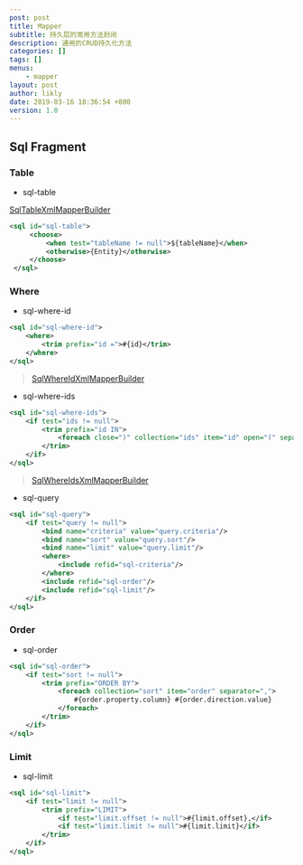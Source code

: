 ```yaml
---
post: post
title: Mapper
subtitle: 持久层的常用方法封闭
description: 通用的CRUD持久化方法
categories: []
tags: []
menus:
    - mapper
layout: post
author: likly
date: 2019-03-16 18:36:54 +800
version: 1.0
---
```



## Sql Fragment

### Table

* sql-table

[SqlTableXmlMapperBuilder](/final-mybatis/final-mybatis-coding/src/main/java/org/finalframework/mybatis/coding/mapper/builder/SqlTableXmlMapperBuilder.java)

```xml
<sql id="sql-table">
     <choose>
         <when test="tableName != null">${tableName}</when>
         <otherwise>{Entity}</otherwise>
     </choose>
 </sql>
```

### Where

* sql-where-id

```xml
<sql id="sql-where-id">
    <where>
        <trim prefix="id =">#{id}</trim>
    </where>
</sql>
```
> [SqlWhereIdXmlMapperBuilder](/final-mybatis/final-mybatis-coding/src/main/java/org/finalframework/mybatis/coding/mapper/builder/SqlWhereIdXmlMapperBuilder.java)

* sql-where-ids

```xml
<sql id="sql-where-ids">
    <if test="ids != null">
        <trim prefix="id IN">
            <foreach close=")" collection="ids" item="id" open="(" separator=",">#{id}</foreach>
        </trim>
    </if>
</sql>
```
> [SqlWhereIdsXmlMapperBuilder](/final-mybatis/final-mybatis-coding/src/main/java/org/finalframework/mybatis/coding/mapper/builder/SqlWhereIdsXmlMapperBuilder.java)

* sql-query

```xml
<sql id="sql-query">
    <if test="query != null">
        <bind name="criteria" value="query.criteria"/>
        <bind name="sort" value="query.sort"/>
        <bind name="limit" value="query.limit"/>
        <where>
            <include refid="sql-criteria"/>
        </where>
        <include refid="sql-order"/>
        <include refid="sql-limit"/>
    </if>
</sql>
```

### Order

* sql-order

```xml
<sql id="sql-order">
    <if test="sort != null">
        <trim prefix="ORDER BY">
            <foreach collection="sort" item="order" separator=",">
                #{order.property.column} #{order.direction.value}
            </foreach>
        </trim>
    </if>
</sql>
```

### Limit

* sql-limit

```xml
<sql id="sql-limit">
    <if test="limit != null">
        <trim prefix="LIMIT">
            <if test="limit.offset != null">#{limit.offset},</if>
            <if test="limit.limit != null">#{limit.limit}</if>
        </trim>
    </if>
</sql>
```